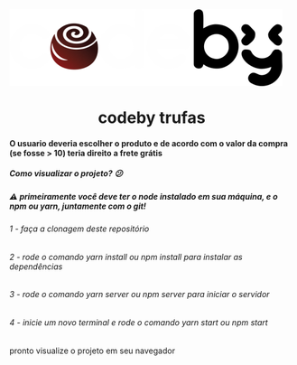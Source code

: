 <img align="center" src='/src/assets/images/codetrufas.svg'/>

<h1 align="center">codeby trufas</h1>
<h4>O usuario deveria escolher o produto e de acordo com o valor da compra (se fosse > 10) teria direito a frete grátis</h4>

<h5>Como visualizar o projeto? 😕 </h5>

<h5>⚠️ primeiramente você deve ter o node instalado em sua máquina, e o npm ou yarn, juntamente com o git!</h5>
<h6>1 - faça a clonagem deste repositório</h6>
<h6>2 - rode o comando yarn install ou npm install para instalar as dependências</h6>
<h6>3 - rode o comando yarn server ou npm server para iniciar o servidor</h6>
<h6>4 - inicie um novo terminal e rode o comando yarn start ou npm start </h6>
pronto visualize o projeto em seu navegador
